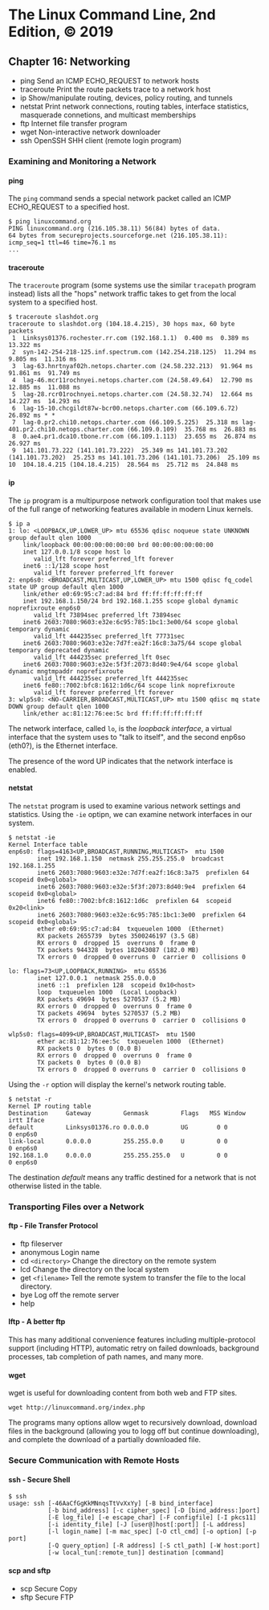 # The Linux Command Line, 2nd Edition, © 2019

## Chapter 16: Networking

* ping Send an ICMP ECHO\_REQUEST to network hosts
* traceroute Print the route packets trace to a network host
* ip Show/manipulate routing, devices, policy routing, and tunnels
* netstat Print network connections, routing tables, interface statistics, masquerade connetions, and multicast memberships
* ftp Internet file transfer program
* wget Non-interactive network downloader
* ssh OpenSSH SHH client (remote login program)

### Examining and Monitoring a Network

#### ping

The `ping` command sends a special network packet called an ICMP ECHO_REQUEST to a specified host.

```
$ ping linuxcommand.org
PING linuxcommand.org (216.105.38.11) 56(84) bytes of data.
64 bytes from secureprojects.sourceforge.net (216.105.38.11): icmp_seq=1 ttl=46 time=76.1 ms
...
```

#### traceroute

The `traceroute` program (some systems use the similar `tracepath` program instead) lists all the "hops" network traffic takes to get from the local system to a specified host.

```
$ traceroute slashdot.org
traceroute to slashdot.org (104.18.4.215), 30 hops max, 60 byte packets
 1  Linksys01376.rochester.rr.com (192.168.1.1)  0.400 ms  0.389 ms  13.322 ms
 2  syn-142-254-218-125.inf.spectrum.com (142.254.218.125)  11.294 ms  9.805 ms  11.316 ms
 3  lag-63.hnrtnyaf02h.netops.charter.com (24.58.232.213)  91.964 ms  91.861 ms  91.749 ms
 4  lag-46.mcr11rochnyei.netops.charter.com (24.58.49.64)  12.790 ms  12.885 ms  11.088 ms
 5  lag-28.rcr01rochnyei.netops.charter.com (24.58.32.74)  12.664 ms  14.227 ms  14.293 ms
 6  lag-15-10.chcgildt87w-bcr00.netops.charter.com (66.109.6.72)  26.892 ms * *
 7  lag-0.pr2.chi10.netops.charter.com (66.109.5.225)  25.318 ms lag-401.pr2.chi10.netops.charter.com (66.109.0.109)  35.768 ms  26.883 ms
 8  0.ae4.pr1.dca10.tbone.rr.com (66.109.1.113)  23.655 ms  26.874 ms  26.927 ms
 9  141.101.73.222 (141.101.73.222)  25.349 ms 141.101.73.202 (141.101.73.202)  25.253 ms 141.101.73.206 (141.101.73.206)  25.109 ms
10  104.18.4.215 (104.18.4.215)  28.564 ms  25.712 ms  24.848 ms
```
#### ip

The `ip` program is a multipurpose network configuration tool that makes use of the full range of networking features available in modern Linux kernels.

```
$ ip a
1: lo: <LOOPBACK,UP,LOWER_UP> mtu 65536 qdisc noqueue state UNKNOWN group default qlen 1000
    link/loopback 00:00:00:00:00:00 brd 00:00:00:00:00:00
    inet 127.0.0.1/8 scope host lo
       valid_lft forever preferred_lft forever
    inet6 ::1/128 scope host 
       valid_lft forever preferred_lft forever
2: enp6s0: <BROADCAST,MULTICAST,UP,LOWER_UP> mtu 1500 qdisc fq_codel state UP group default qlen 1000
    link/ether e0:69:95:c7:ad:84 brd ff:ff:ff:ff:ff:ff
    inet 192.168.1.150/24 brd 192.168.1.255 scope global dynamic noprefixroute enp6s0
       valid_lft 73894sec preferred_lft 73894sec
    inet6 2603:7080:9603:e32e:6c95:785:1bc1:3e00/64 scope global temporary dynamic 
       valid_lft 444235sec preferred_lft 77731sec
    inet6 2603:7080:9603:e32e:7d7f:ea2f:16c8:3a75/64 scope global temporary deprecated dynamic 
       valid_lft 444235sec preferred_lft 0sec
    inet6 2603:7080:9603:e32e:5f3f:2073:8d40:9e4/64 scope global dynamic mngtmpaddr noprefixroute 
       valid_lft 444235sec preferred_lft 444235sec
    inet6 fe80::7002:bfc8:1612:1d6c/64 scope link noprefixroute 
       valid_lft forever preferred_lft forever
3: wlp5s0: <NO-CARRIER,BROADCAST,MULTICAST,UP> mtu 1500 qdisc mq state DOWN group default qlen 1000
    link/ether ac:81:12:76:ee:5c brd ff:ff:ff:ff:ff:ff
```

The network interface, called `lo`, is the _loopback interface_, a virtual interface that the system uses to "talk to itself", and the second enp6so (eth0?), is the Ethernet interface.

The presence of the word UP indicates that the network interface is enabled.

#### netstat

The `netstat` program is used to examine various network settings and statistics. Using the `-ie` optipn, we can examine network interfaces in our system.

```
$ netstat -ie
Kernel Interface table
enp6s0: flags=4163<UP,BROADCAST,RUNNING,MULTICAST>  mtu 1500
        inet 192.168.1.150  netmask 255.255.255.0  broadcast 192.168.1.255
        inet6 2603:7080:9603:e32e:7d7f:ea2f:16c8:3a75  prefixlen 64  scopeid 0x0<global>
        inet6 2603:7080:9603:e32e:5f3f:2073:8d40:9e4  prefixlen 64  scopeid 0x0<global>
        inet6 fe80::7002:bfc8:1612:1d6c  prefixlen 64  scopeid 0x20<link>
        inet6 2603:7080:9603:e32e:6c95:785:1bc1:3e00  prefixlen 64  scopeid 0x0<global>
        ether e0:69:95:c7:ad:84  txqueuelen 1000  (Ethernet)
        RX packets 2655739  bytes 3500246197 (3.5 GB)
        RX errors 0  dropped 15  overruns 0  frame 0
        TX packets 944328  bytes 182043087 (182.0 MB)
        TX errors 0  dropped 0 overruns 0  carrier 0  collisions 0

lo: flags=73<UP,LOOPBACK,RUNNING>  mtu 65536
        inet 127.0.0.1  netmask 255.0.0.0
        inet6 ::1  prefixlen 128  scopeid 0x10<host>
        loop  txqueuelen 1000  (Local Loopback)
        RX packets 49694  bytes 5270537 (5.2 MB)
        RX errors 0  dropped 0  overruns 0  frame 0
        TX packets 49694  bytes 5270537 (5.2 MB)
        TX errors 0  dropped 0 overruns 0  carrier 0  collisions 0

wlp5s0: flags=4099<UP,BROADCAST,MULTICAST>  mtu 1500
        ether ac:81:12:76:ee:5c  txqueuelen 1000  (Ethernet)
        RX packets 0  bytes 0 (0.0 B)
        RX errors 0  dropped 0  overruns 0  frame 0
        TX packets 0  bytes 0 (0.0 B)
        TX errors 0  dropped 0 overruns 0  carrier 0  collisions 0
```

Using the `-r` option will display the kernel's network routing table.

```
$ netstat -r
Kernel IP routing table
Destination     Gateway         Genmask         Flags   MSS Window  irtt Iface
default         Linksys01376.ro 0.0.0.0         UG        0 0          0 enp6s0
link-local      0.0.0.0         255.255.0.0     U         0 0          0 enp6s0
192.168.1.0     0.0.0.0         255.255.255.0   U         0 0          0 enp6s0
```

The destination _default_ means any traffic destined for a network that is not otherwise listed in the table.

### Transporting Files over a Network

#### ftp - File Transfer Protocol

* ftp fileserver
* anonymous Login name
* cd `<directory>` Change the directory on the remote system
* lcd Change the directory on the local system
* get `<filename>` Tell the remote system to transfer the file to the local directory.
* bye Log off the remote server
* help

#### lftp - A better ftp

This has many additional convenience features including multiple-protocol support (including HTTP), automatic retry on failed downloads, background processes, tab completion of path names, and many more.

#### wget 

wget is useful for downloading content from both web and FTP sites.

`wget http://linuxcommand.org/index.php`

The programs many options allow wget to recursively download, download files in the background (allowing you to logg off but continue downloading), and complete the download of a partially downloaded file.

### Secure Communication with Remote Hosts

#### ssh - Secure Shell

```
$ ssh
usage: ssh [-46AaCfGgKkMNnqsTtVvXxYy] [-B bind_interface]
           [-b bind_address] [-c cipher_spec] [-D [bind_address:]port]
           [-E log_file] [-e escape_char] [-F configfile] [-I pkcs11]
           [-i identity_file] [-J [user@]host[:port]] [-L address]
           [-l login_name] [-m mac_spec] [-O ctl_cmd] [-o option] [-p port]
           [-Q query_option] [-R address] [-S ctl_path] [-W host:port]
           [-w local_tun[:remote_tun]] destination [command]
```

#### scp and sftp

* scp Secure Copy
* sftp Secure FTP
